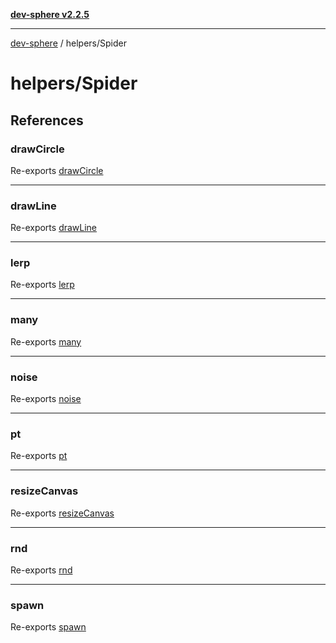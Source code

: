 [**dev-sphere v2.2.5**](../../README.md)

***

[dev-sphere](../../modules.md) / helpers/Spider

# helpers/Spider

## References

### drawCircle

Re-exports [drawCircle](drawCircle.helper/functions/drawCircle.md)

***

### drawLine

Re-exports [drawLine](drawLine.helper/functions/drawLine.md)

***

### lerp

Re-exports [lerp](lerp.helper/functions/lerp.md)

***

### many

Re-exports [many](many.helper/functions/many.md)

***

### noise

Re-exports [noise](noise.helper/functions/noise.md)

***

### pt

Re-exports [pt](pt.helper/functions/pt.md)

***

### resizeCanvas

Re-exports [resizeCanvas](resizeCanvas.helper/functions/resizeCanvas.md)

***

### rnd

Re-exports [rnd](rdn.helper/functions/rnd.md)

***

### spawn

Re-exports [spawn](spawn.helper/functions/spawn.md)
